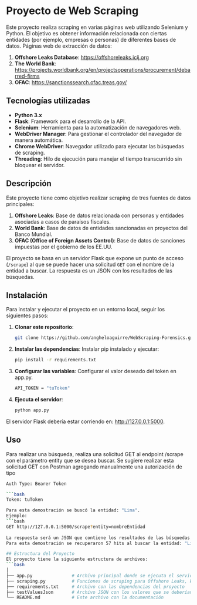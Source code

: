# Proyecto de Web Scraping

Este proyecto realiza scraping en varias páginas web utilizando Selenium y Python. El objetivo es obtener información relacionada con ciertas entidades (por ejemplo, empresas o personas) de diferentes bases de datos.
Páginas web de extracción de datos:
1. **Offshore Leaks Database**: https://offshoreleaks.icij.org
2. **The World Bank**: https://projects.worldbank.org/en/projectsoperations/procurement/debarred-firms
3. **OFAC**: https://sanctionssearch.ofac.treas.gov/

## Tecnologías utilizadas

- **Python 3.x**
- **Flask**: Framework para el desarrollo de la API.
- **Selenium**: Herramienta para la automatización de navegadores web.
- **WebDriver Manager**: Para gestionar el controlador del navegador de manera automática.
- **Chrome WebDriver**: Navegador utilizado para ejecutar las búsquedas de scraping.
- **Threading**: Hilo de ejecución para manejar el tiempo transcurrido sin bloquear el servidor.

## Descripción

Este proyecto tiene como objetivo realizar scraping de tres fuentes de datos principales:
1. **Offshore Leaks**: Base de datos relacionada con personas y entidades asociadas a casos de paraísos fiscales.
2. **World Bank**: Base de datos de entidades sancionadas en proyectos del Banco Mundial.
3. **OFAC (Office of Foreign Assets Control)**: Base de datos de sanciones impuestas por el gobierno de los EE.UU.

El proyecto se basa en un servidor Flask que expone un punto de acceso (`/scrape`) al que se puede hacer una solicitud `GET` con el nombre de la entidad a buscar. La respuesta es un JSON con los resultados de las búsquedas.

## Instalación

Para instalar y ejecutar el proyecto en un entorno local, seguir los siguientes pasos:

1. **Clonar este repositorio**:
   ```bash
   git clone https://github.com/angheloaguirre/WebScraping-Forensics.git
   
2. **Instalar las dependencias**:
   Instalar pip instalado y ejecutar:
   ```bash
   pip install -r requirements.txt
   
3. **Configurar las variables**:
   Configurar el valor deseado del token en app.py.
   ```bash
   API_TOKEN = "tuToken"
   
4. **Ejecuta el servidor**:
   ```bash
   python app.py

El servidor Flask debería estar corriendo en: http://127.0.0.1:5000.

## Uso

Para realizar una búsqueda, realiza una solicitud GET al endpoint /scrape con el parámetro entity que se desea buscar.
Se sugiere realizar esta solicitud GET con Postman agregando manualmente una autorización de tipo
```bash
Auth Type: Bearer Token

```bash
Token: tuToken

Para esta demostración se buscó la entidad: "Lima".
Ejemplo:
```bash
GET http://127.0.0.1:5000/scrape?entity=nombreEntidad
   
La respuesta será un JSON que contiene los resultados de las búsquedas en las tres bases de datos.
Para esta demostración se recuperaron 57 hits al buscar la entidad: "Lima".

## Estructura del Proyecto
El proyecto tiene la siguiente estructura de archivos:
```bash
│
├── app.py               # Archivo principal donde se ejecuta el servidor Flask
├── scraping.py          # Funciones de scraping para Offshore Leaks, World Bank y OFAC
├── requirements.txt     # Archivo con las dependencias del proyecto
├── testValuesJson       # Archivo JSON con los valores que se deberían recuperar si se busca la entidad "Lima"
└── README.md            # Este archivo con la documentación
